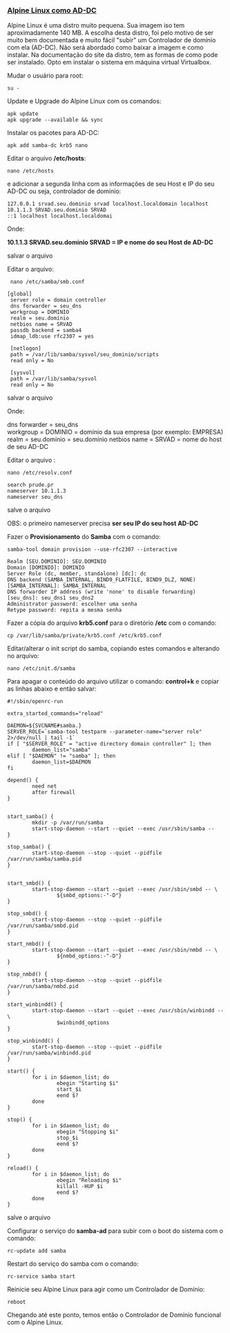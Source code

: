 ### <u>Alpine Linux como AD-DC</u>

Alpine Linux é uma distro muito pequena. Sua imagem iso tem aproximadamente 140 MB. A escolha desta distro, foi pelo motivo de ser muito bem documentada e muito fácil "subir" um Controlador de domínio com ela (AD-DC). Não será abordado como baixar a imagem e como instalar. Na documentação do site da distro, tem as formas de como pode ser instalado. Opto em instalar o sistema em máquina virtual Virtualbox. 

Mudar o usuário para root:
```
su -
```


Update e Upgrade do Alpine Linux com os comandos:
```
apk update
apk upgrade --available && sync
```


Instalar os pacotes para AD-DC:
```
apk add samba-dc krb5 nano
```

Editar o arquivo **/etc/hosts**:
```
nano /etc/hosts
```
e adicionar a segunda linha com as informações de seu Host e IP do seu AD-DC ou seja, controlador de domínio:
```
127.0.0.1 srvad.seu.dominio srvad localhost.localdomain localhost
10.1.1.3 SRVAD.seu.dominio SRVAD
::1 localhost localhost.localdomai
```
Onde:

**10.1.1.3 SRVAD.seu.dominio SRVAD = IP e nome do seu Host de AD-DC**

salvar o arquivo


Editar o arquivo:
```
 nano /etc/samba/smb.conf
```

```
[global]  
 server role = domain controller  
 dns forwarder = seu_dns  
 workgroup = DOMINIO  
 realm = seu.domínio  
 netbios name = SRVAD  
 passdb backend = samba4  
 idmap_ldb:use rfc2307 = yes

 [netlogon]  
 path = /var/lib/samba/sysvol/seu_dominio/scripts  
 read only = No

 [sysvol]  
 path = /var/lib/samba/sysvol  
 read only = No
```
salvar o arquivo

Onde:

dns forwarder = seu_dns  
workgroup = DOMINIO = domínio da sua empresa (por exemplo: EMPRESA)  
realm = seu.domínio  = seu.domínio
netbios name = SRVAD = nome do host de seu AD-DC


Editar o arquivo :
```
nano /etc/resolv.conf
```
```
search prude.pr
nameserver 10.1.1.3
nameserver seu_dns
```
salve o arquivo

OBS: o primeiro nameserver precisa **ser seu IP do seu host AD-DC**



Fazer o **Provisionamento** do **Samba** com o comando:
```
samba-tool domain provision --use-rfc2307 --interactive
```
```
Realm [SEU.DOMINIO]: SEU.DOMINIO
Domain [DOMINIO]: DOMINIO
Server Role (dc, member, standalone) [dc]: dc
DNS backend (SAMBA_INTERNAL, BIND9_FLATFILE, BIND9_DLZ, NONE) [SAMBA_INTERNAL]: SAMBA_INTERNAL
DNS forwarder IP address (write 'none' to disable forwarding) [seu_dns]: seu_dns1 seu_dns2
Administrator password: escolher uma senha
Retype password: repita a mesma senha
```



Fazer a cópia do arquivo **krb5.conf** para  o diretório **/etc** com o comando:
```
cp /var/lib/samba/private/krb5.conf /etc/krb5.conf
```



Editar/alterar o init script do samba, copiando estes comandos e alterando no arquivo:
```
nano /etc/init.d/samba
```



Para apagar o conteúdo do arquivo utilizar o comando: **control+k** e copiar as linhas abaixo e então salvar:

```
#!/sbin/openrc-run

extra_started_commands="reload"

DAEMON=${SVCNAME#samba.}
SERVER_ROLE=`samba-tool testparm --parameter-name="server role"  2>/dev/null | tail -1`
if [ "$SERVER_ROLE" = "active directory domain controller" ]; then
        daemon_list="samba"
elif [ "$DAEMON" != "samba" ]; then
        daemon_list=$DAEMON
fi

depend() {
        need net
        after firewall
}


start_samba() {
        mkdir -p /var/run/samba
        start-stop-daemon --start --quiet --exec /usr/sbin/samba --
}

stop_samba() {
        start-stop-daemon --stop --quiet --pidfile /var/run/samba/samba.pid
}


start_smbd() {
        start-stop-daemon --start --quiet --exec /usr/sbin/smbd -- \
                ${smbd_options:-"-D"}
}

stop_smbd() {
        start-stop-daemon --stop --quiet --pidfile /var/run/samba/smbd.pid
}

start_nmbd() {
        start-stop-daemon --start --quiet --exec /usr/sbin/nmbd -- \
                ${nmbd_options:-"-D"}
}

stop_nmbd() {
        start-stop-daemon --stop --quiet --pidfile /var/run/samba/nmbd.pid
}

start_winbindd() {
        start-stop-daemon --start --quiet --exec /usr/sbin/winbindd -- \
                $winbindd_options
}

stop_winbindd() {
        start-stop-daemon --stop --quiet --pidfile /var/run/samba/winbindd.pid
}

start() {
        for i in $daemon_list; do
                ebegin "Starting $i"
                start_$i
                eend $?
        done
}

stop() {
        for i in $daemon_list; do
                ebegin "Stopping $i"
                stop_$i
                eend $?
        done
}

reload() {
        for i in $daemon_list; do
                ebegin "Reloading $i"
                killall -HUP $i
                eend $?
        done
}
```
salve o arquivo



Configurar o serviço do **samba-ad** para subir com o boot do sistema com o comando:
```
rc-update add samba
```



Restart do serviço do samba com o comando:
```
rc-service samba start
```



Reinicie seu Alpine Linux para agir como um Controlador de Domínio:
```
reboot
```


Chegando até este ponto, temos então o Controlador de Domínio funcional com o Alpine Linux.
